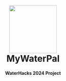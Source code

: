 <h1 align="center">
  <img src="https://github.com/user-attachments/assets/9eb32031-e6f3-479e-9495-00daed091040" width="150"/>
  <br/>
  MyWaterPal
</h1>

<h4 align="center">
  WaterHacks 2024 Project
</h4>

